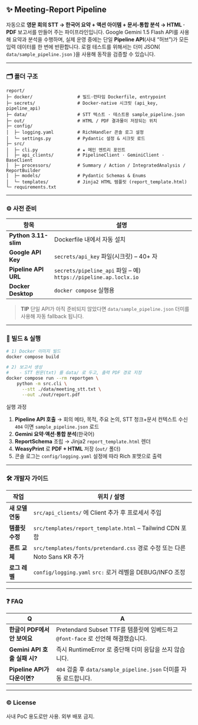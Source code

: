 ## ✨ Meeting-Report Pipeline

자동으로 **영문 회의 STT → 한국어 요약 + 액션 아이템 + 문서-통합 분석 → HTML · PDF** 보고서를 만들어 주는 파이프라인입니다.
Google Gemini 1.5 Flash API를 사용해 요약과 분석을 수행하며, 실제 운영 중에는 단일 **Pipeline API**(사내 “허브”)가 모든 입력 데이터를 한 번에 반환합니다. 로컬 테스트를 위해서는 더미 JSON( `data/sample_pipeline.json` )을 사용해 동작을 검증할 수 있습니다.

---

### 🗂️ 폴더 구조

```
report/
├─ docker/                 # 빌드·런타임 Dockerfile, entrypoint
├─ secrets/                # Docker-native 시크릿 (api_key, pipeline_api)
├─ data/                   # STT 텍스트 · 테스트용 sample_pipeline.json
├─ out/                    # HTML / PDF 결과물이 저장되는 위치
├─ config/
│  ├─ logging.yaml         # RichHandler 콘솔 로그 설정
│  └─ settings.py          # Pydantic 설정 & 시크릿 로드
├─ src/
│  ├─ cli.py               # ★ 메인 엔트리 포인트
│  ├─ api_clients/         # PipelineClient · GeminiClient · BaseClient
│  ├─ processors/          # Summary / Action / IntegratedAnalysis / ReportBuilder
│  ├─ models/              # Pydantic Schemas & Enums
│  └─ templates/           # Jinja2 HTML 템플릿 (report_template.html)
└─ requirements.txt
```

---

### ⚙️ 사전 준비

| 항목                   | 설명                                                            |
| -------------------- | ------------------------------------------------------------- |
| **Python 3.11-slim** | Dockerfile 내에서 자동 설치                                          |
| **Google API Key**   | `secrets/api_key` 파일(시크릿) – 40+ 자                             |
| **Pipeline API URL** | `secrets/pipeline_api` 파일 – 예) `https://pipeline.ap.loclx.io` |
| **Docker Desktop**   | `docker compose` 실행용                                          |

> **TIP** 단일 API가 아직 준비되지 않았다면 `data/sample_pipeline.json` 더미를 사용해 자동 fallback 됩니다.

---

### 🚀 빌드 & 실행

```bash
# 1) Docker 이미지 빌드
docker compose build

# 2) 보고서 생성
#    - STT 원문(txt) 를 data/ 로 두고, 출력 PDF 경로 지정
docker compose run --rm reportgen \
    python -m src.cli \
      --stt ./data/meeting_stt.txt \
      --out ./out/report.pdf
```

실행 과정

1. **Pipeline API 호출** → 회의 메타, 목적, 주요 논의, STT 청크+문서 컨텍스트 수신
   `404` 이면 `sample_pipeline.json` 로드
2. **Gemini 요약·액션·통합 분석**(한국어)
3. **ReportSchema** 조립 → Jinja2 `report_template.html` 렌더
4. **WeasyPrint** 로 **PDF + HTML** 저장 (`out/` 폴더)
5. 콘솔 로그는 `config/logging.yaml` 설정에 따라 Rich 포맷으로 출력

---

### 🛠️ 개발자 가이드

| 작업          | 위치 / 설명                                                          |
| ----------- | ---------------------------------------------------------------- |
| **새 모델 연동** | `src/api_clients/` 에 Client 추가 후 프로세서 주입                         |
| **템플릿 수정**  | `src/templates/report_template.html` – Tailwind CDN 포함           |
| **폰트 교체**   | `src/templates/fonts/pretendard.css` 경로 수정 또는 다른 Noto Sans KR 추가 |
| **로그 레벨**   | `config/logging.yaml` `src:` 로거 레벨을 DEBUG/INFO 조정                |

---

### ❓ FAQ

| Q                       | A                                                            |
| ----------------------- | ------------------------------------------------------------ |
| **한글이 PDF에서 안 보여요**     | Pretendard Subset TTF를 템플릿에 임베드하고 `@font-face` 로 선언해 해결했습니다. |
| **Gemini API 호출 실패 시?** | 즉시 RuntimeError 로 중단해 더미 응답을 쓰지 않습니다.                        |
| **Pipeline API가 다운이면?** | `404` 검출 후 `data/sample_pipeline.json` 더미를 자동 로드합니다.         |

---

### © License

사내 PoC 용도로만 사용. 외부 배포 금지.
